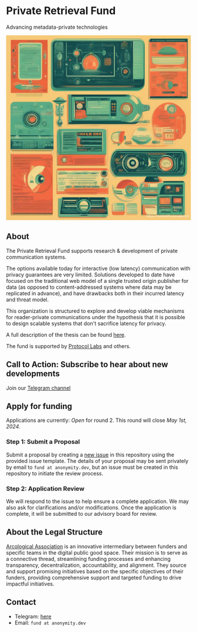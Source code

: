 # Private Retrieval Fund

Advancing metadata-private technologies

![AI-generated image displaying future metadata private technologies](./splash.png)

## About

The Private Retrieval Fund supports research & development of private communication systems.

The options available today for interactive (low latency) communication with privacy guarantees are very limited. Solutions developed to date have focused on the traditional web model of a single trusted origin publisher for data (as opposed to content-addressed systems where data may be replicated in advance), and have drawbacks both in their incurred latency and threat model.

This organization is structured to explore and develop viable mechanisms for reader-private communications under the hypothesis that it is possible to design scalable systems that don't sacrifice latency for privacy.

A full description of the thesis can be found [here](https://github.com/protocol/research-grants/blob/master/RFPs/rfp-014-private-retrieval-of-data.md).

The fund is supported by [Protocol Labs](https://protocol.ai/) and others.

## Call to Action: Subscribe to hear about new developments

Join our [Telegram channel](https://t.me/+9lK8EcLcjRUwZGJh)

## Apply for funding

Applications are currently: *Open* for round 2. This round will close *May 1st, 2024*.

### Step 1: Submit a Proposal

Submit a proposal by creating a [new issue](https://github.com/private-retrieval/fund/issues/new/choose) in this repository using the provided issue template. The details of your proposal may be sent privately by email to `fund at anonymity.dev`, but an issue must be created in this repository to initiate the review process.

### Step 2: Application Review

We will respond to the issue to help ensure a complete application. We may also ask for clarifications and/or modifications. Once the application is complete, it will be submitted to our advisory board for review.


## About the Legal Structure
[Arcological Association](https://arcological.xyz/) is an innovative intermediary between funders and specific teams in the digital public good space. Their mission is to serve as a connective thread, streamlining funding processes and enhancing transparency, decentralization, accountability, and alignment. They source and support promising initiatives based on the specific objectives of their funders, providing comprehensive support and targeted funding to drive impactful initiatives.

## Contact
- Telegram: [here](https://t.me/+9lK8EcLcjRUwZGJh)
- Email: `fund at anonymity.dev`

